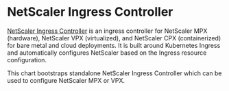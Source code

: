 # NetScaler Ingress Controller

[NetScaler Ingress Controller](https://github.com/netscaler/netscaler-k8s-ingress-controller) is an ingress controller for NetScaler MPX (hardware), NetScaler VPX (virtualized), and NetScaler CPX (containerized) for bare metal and cloud deployments. It is built around Kubernetes Ingress and automatically configures NetScaler based on the Ingress resource configuration.

This chart bootstraps standalone NetScaler Ingress Controller which can be used to configure NetScaler MPX or VPX.
